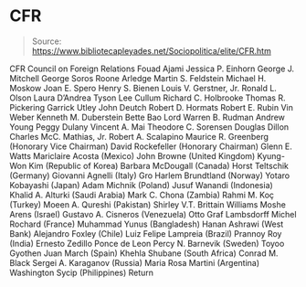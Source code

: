 # CFR

> Source: https://www.bibliotecapleyades.net/Sociopolitica/elite/CFR.htm

CFR
Council on Foreign Relations
Fouad Ajami
Jessica P. Einhorn
George J. Mitchell
George Soros
Roone Arledge
Martin S. Feldstein
Michael H. Moskow
Joan E. Spero
Henry S. Bienen
Louis V. Gerstner, Jr.
Ronald L. Olson
Laura D’Andrea Tyson
Lee Cullum
Richard C. Holbrooke
Thomas R. Pickering
Garrick Utley
John Deutch
Robert D. Hormats
Robert E. Rubin
Vin Weber
Kenneth M. Duberstein
Bette Bao Lord
Warren B. Rudman
Andrew Young
Peggy Dulany
Vincent A. Mai
Theodore C. Sorensen
Douglas Dillon
Charles McC. Mathias, Jr.
Robert A. Scalapino
Maurice R. Greenberg
(Honorary Vice Chairman)
David Rockefeller
(Honorary Chairman)
Glenn E. Watts
Mariclaire Acosta
(Mexico)
John Browne
(United Kingdom)
Kyung-Won Kim
(Republic of Korea)
Barbara McDougall
(Canada)
Horst Teltschik
(Germany)
Giovanni Agnelli
(Italy)
Gro Harlem Brundtland
(Norway)
Yotaro Kobayashi
(Japan)
Adam Michnik
(Poland)
Jusuf Wanandi
(Indonesia)
Khalid A. Alturki
(Saudi Arabia)
Mark C. Chona
(Zambia)
Rahmi M. Koç
(Turkey)
Moeen A. Qureshi
(Pakistan)
Shirley V.T. Brittain Williams
Moshe Arens
(Israel)
Gustavo A. Cisneros
(Venezuela)
Otto Graf Lambsdorff
Michel Rochard
(France)
Muhammad Yunus
(Bangladesh)
Hanan Ashrawi
(West Bank)
Alejandro Foxley
(Chile)
Luiz Felipe Lampreia
(Brazil)
Prannoy Roy
(India)
Ernesto Zedillo Ponce de Leon
Percy N. Barnevik
(Sweden)
Toyoo Gyothen
Juan March
(Spain)
Khehla Shubane
(South Africa)
Conrad M. Black
Sergei A. Karaganov
(Russia)
Maria Rosa Martini
(Argentina)
Washington Sycip
(Philippines)
Return
